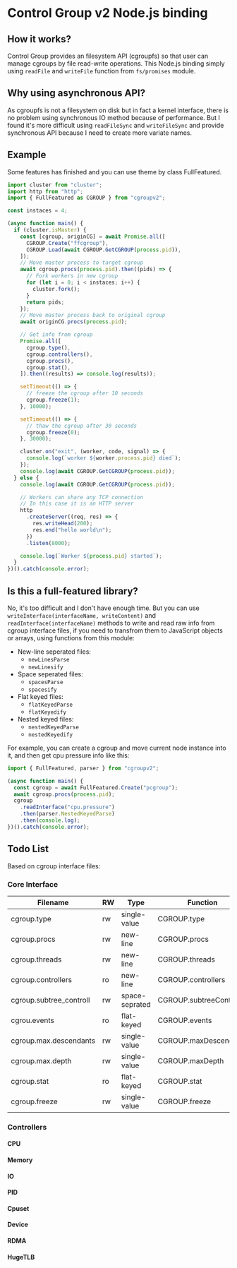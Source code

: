 # Control Group v2 Node.js binding

## How it works?

Control Group provides an filesystem API (cgroupfs) so that user can manage cgroups by file read-write operations. This Node.js binding simply using `readFile` and `writeFile` function from `fs/promises` module.

## Why using asynchronous API?

As cgroupfs is not a filesystem on disk but in fact a kernel interface, there is no problem using synchronous IO method because of performance. But I found it's more difficult using `readFileSync` and `writeFileSync` and provide synchronous API because I need to create more variate names.

## Example

Some features has finished and you can use theme by class FullFeatured.

```js
import cluster from "cluster";
import http from "http";
import { FullFeatured as CGROUP } from "cgroupv2";

const instaces = 4;

(async function main() {
  if (cluster.isMaster) {
    const [cgroup, originCG] = await Promise.all([
      CGROUP.Create("ffcgroup"),
      CGROUP.Load(await CGROUP.GetCGROUP(process.pid)),
    ]);
    // Move master process to target cgroup
    await cgroup.procs(process.pid).then((pids) => {
      // Fork workers in new cgroup
      for (let i = 0; i < instaces; i++) {
        cluster.fork();
      }
      return pids;
    });
    // Move master process back to original cgroup
    await originCG.procs(process.pid);

    // Get info from cgroup
    Promise.all([
      cgroup.type(),
      cgroup.controllers(),
      cgroup.procs(),
      cgroup.stat(),
    ]).then((results) => console.log(results));

    setTimeout(() => {
      // freeze the cgroup after 10 seconds
      cgroup.freeze(1);
    }, 10000);

    setTimeout(() => {
      // thaw the cgroup after 30 seconds
      cgroup.freeze(0);
    }, 30000);

    cluster.on("exit", (worker, code, signal) => {
      console.log(`worker ${worker.process.pid} died`);
    });
    console.log(await CGROUP.GetCGROUP(process.pid));
  } else {
    console.log(await CGROUP.GetCGROUP(process.pid));

    // Workers can share any TCP connection
    // In this case it is an HTTP server
    http
      .createServer((req, res) => {
        res.writeHead(200);
        res.end("hello world\n");
      })
      .listen(8000);

    console.log(`Worker ${process.pid} started`);
  }
})().catch(console.error);
```

## Is this a full-featured library?

No, it's too difficult and I don't have enough time. But you can use `writeInterface(interfaceName, writeContent)` and `readInterface(interfaceName)` methods to write and read raw info from cgroup interface files, if you need to transfrom them to JavaScript objects or arrays, using functions from this module:

- New-line seperated files:
  - `newLinesParse`
  - `newLinesify`
- Space seperated files:
  - `spacesParse`
  - `spacesify`
- Flat keyed files:
  - `flatKeyedParse`
  - `flatKeyedify`
- Nested keyed files:
  - `nestedKeyedParse`
  - `nestedKeyedify`

For example, you can create a cgroup and move current node instance into it, and then get cpu pressure info like this:

```js
import { FullFeatured, parser } from "cgroupv2";

(async function main() {
  const cgroup = await FullFeatured.Create("pcgroup");
  await cgroup.procs(process.pid);
  cgroup
    .readInterface("cpu.pressure")
    .then(parser.NestedKeyedParse)
    .then(console.log);
})().catch(console.error);
```

## Todo List

Based on cgroup interface files:

### Core Interface

Filename|RW|Type|Function|Status
---|---|---|---|---
cgroup.type|rw|single-value|CGROUP.type|✔
cgroup.procs|rw|new-line|CGROUP.procs|✔
cgroup.threads|rw|new-line|CGROUP.threads|✔
cgroup.controllers|ro|new-line|CGROUP.controllers|✔
cgroup.subtree_controll|rw|space-seprated|CGROUP.subtreeControll|✔
cgrou.events|ro|flat-keyed|CGROUP.events|✔
cgroup.max.descendants|rw|single-value|CGROUP.maxDescendants|✔
cgroup.max.depth|rw|single-value|CGROUP.maxDepth|✔
cgroup.stat|ro|flat-keyed|CGROUP.stat|✔
cgroup.freeze|rw|single-value|CGROUP.freeze|✔

### Controllers

#### CPU

#### Memory

#### IO

#### PID

#### Cpuset

#### Device

#### RDMA

#### HugeTLB
